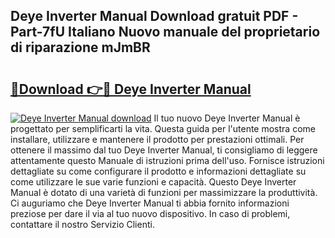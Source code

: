 ## Deye Inverter Manual Download gratuit PDF - Part-7fU Italiano Nuovo manuale del proprietario di riparazione mJmBR

# <h2><a href="http://dfee0hz.blite.top/?on=Deye+Inverter+Manual">🔗Download 👉🔴 Deye Inverter Manual</a></h2>

[![Deye Inverter Manual download](https://i.imgur.com/lujVjoI.png)](http://dfee0hz.blite.top/?on=Deye+Inverter+Manual)
Il tuo nuovo Deye Inverter Manual è progettato per semplificarti la vita. Questa guida per l'utente mostra come installare, utilizzare e mantenere il prodotto per prestazioni ottimali. Per ottenere il massimo dal tuo Deye Inverter Manual, ti consigliamo di leggere attentamente questo Manuale di istruzioni prima dell'uso. Fornisce istruzioni dettagliate su come configurare il prodotto e informazioni dettagliate su come utilizzare le sue varie funzioni e capacità. Questo Deye Inverter Manual è dotato di una varietà di funzioni per massimizzare la produttività. Ci auguriamo che Deye Inverter Manual ti abbia fornito informazioni preziose per dare il via al tuo nuovo dispositivo. In caso di problemi, contattare il nostro Servizio Clienti.
